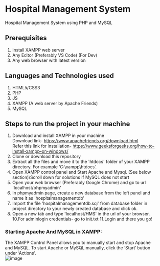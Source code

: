# Hospital Management System
Hospital Management System using PHP and MySQL

## Prerequisites
1. Install XAMPP web server
2. Any Editor (Preferably VS Code) (For Dev)
3. Any web browser with latest version

## Languages and Technologies used
1. HTML5/CSS3
2. PHP
3. JS
4. XAMPP (A web server by Apache Friends)
5. MySQL

## Steps to run the project in your machine
1. Download and install XAMPP in your machine\
   Download link- https://www.apachefriends.org/download.html \
   Refer this link for installation- https://www.geeksforgeeks.org/how-to-install-xampp-on-windows/
3. Clone or download this repository
4. Extract all the files and move it to the 'htdocs' folder of your XAMPP directory. For example ‘C:\xampp\htdocs’.
5. Open XAMPP control panel and Start Apache and Mysql. (See below section)\Scroll down for solutions if MySQL does not start
6. Open your web browser (Preferably Google Chrome) and go to url 'localhost/phpmyadmin'
7. In phpmyadmin page, create a new database from the left panel and name it as 'hospitalmanagementdb'
8. Import the file 'hospitalmanagementdb.sql' from database folder in project directory to your newly created database and click ok.
9. Open a new tab and type 'localhost/HMS' in the url of your browser.
10.For adminlogin credentials- go to init.txt
11.Login and there you go!


### Starting Apache And MySQL in XAMPP:
  The XAMPP Control Panel allows you to manually start and stop Apache and MySQL. To start Apache or MySQL manually, click the ‘Start’ button under ‘Actions’. \
  ![image](https://github.com/pooja610/HMS/assets/77185427/12e67ed3-c787-4fa4-b06c-88a612446e01)


